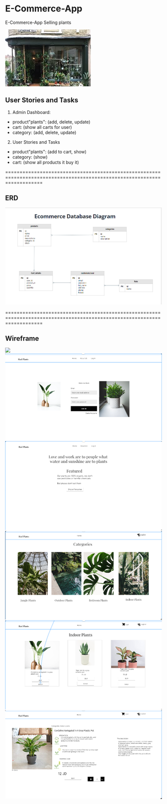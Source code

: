 # E-Commerce-App
E-Commerce-App Selling plants


![](images.jpg)


## User Stories and Tasks
1. Admin Dashboard:
 - product"plants": (add, delete, update)
 - cart: (show all carts for user)
 - category: (add, delete, update)

2. User Stories and Tasks
 - product"plants": (add to cart, show)
 - category: (show)
 - cart: (show all products it buy it)

=========================================================================================================================

## ERD

![](ERD.png)


=========================================================================================================================
## Wireframe
![](100.png)
![](200.png)
![](300.png)
![](400.png)
![](500.png)
![](600.png)
